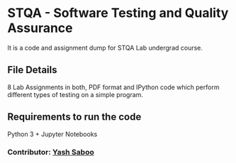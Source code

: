 # STQA - Software Testing and Quality Assurance
It is a code and assignment dump for STQA Lab undergrad course.

## File Details
8 Lab Assignments in both, PDF format and IPython code which perform different types of testing on a simple program.

## Requirements to run the code
Python 3 + Jupyter Notebooks

### Contributor: [Yash Saboo](https://github.com/yashsaboo)